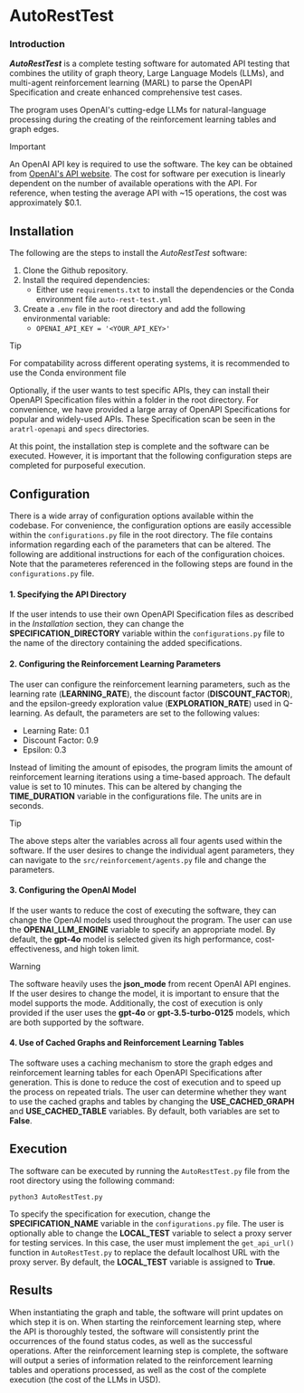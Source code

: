 # AutoRestTest

### Introduction
***AutoRestTest*** is a complete testing software for automated API testing that combines the utility of graph
theory, Large Language Models (LLMs), and multi-agent reinforcement learning (MARL) to parse the OpenAPI Specification
and create enhanced comprehensive test cases.

The program uses OpenAI's cutting-edge LLMs for natural-language processing during the creating of the reinforcement 
learning tables and graph edges. 

> [!Important]
> An OpenAI API key is required to use the software. The key can be obtained 
> from [OpenAI's API website](https://openai.com/index/openai-api/). The cost for software per execution is linearly 
> dependent on the number of available operations with the API. For reference, when testing the average API with
> ~15 operations, the cost was approximately $0.1. 

## Installation

The following are the steps to install the *AutoRestTest* software:
1. Clone the Github repository.
2. Install the required dependencies:
   - Either use `requirements.txt` to install the dependencies or the Conda environment file `auto-rest-test.yml`
3. Create a `.env` file in the root directory and add the following environmental variable:
   - `OPENAI_API_KEY = '<YOUR_API_KEY>'` 

> [!TIP]
> For compatability across different operating systems, it is recommended to use the Conda environment file

Optionally, if the user wants to test specific APIs, they can install their OpenAPI Specification files within a folder
in the root directory. For convenience, we have provided a large array of OpenAPI Specifications for popular and 
widely-used APIs. These Specification scan be seen in the `aratrl-openapi` and `specs` directories.

At this point, the installation step is complete and the software can be executed. However, it is important that the
following configuration steps are completed for purposeful execution.

## Configuration

There is a wide array of configuration options available within the codebase. For convenience, the configuration options
are easily accessible within the `configurations.py` file in the root directory. The file contains information
regarding each of the parameters that can be altered. The following are additional instructions for each of the configuration choices.
Note that the parameteres referenced in the following steps are found in the `configurations.py` file.

#### 1. Specifying the API Directory

If the user intends to use their own OpenAPI Specification files as described in the *Installation* section, 
they can change the **SPECIFICATION_DIRECTORY** variable within the `configurations.py` file to the name of the directory containing the
added specifications.

#### 2. Configuring the Reinforcement Learning Parameters

The user can configure the reinforcement learning parameters, such as the learning rate (**LEARNING_RATE**), the discount factor (**DISCOUNT_FACTOR**), 
and the epsilon-greedy exploration value (**EXPLORATION_RATE**) used in Q-learning. As default, the parameters are set to the following values:
- Learning Rate: 0.1
- Discount Factor: 0.9
- Epsilon: 0.3

Instead of limiting the amount of episodes, the program limits the amount of reinforcement learning iterations using a 
time-based approach. The default value is set to 10 minutes. This can be altered by changing the **TIME_DURATION** variable in the configurations file. The units are in seconds.

> [!TIP]
> The above steps alter the variables across all four agents used within the software. If the user desires to change
> the individual agent parameters, they can navigate to the `src/reinforcement/agents.py` file and change the parameters.

#### 3. Configuring the OpenAI Model

If the user wants to reduce the cost of executing the software, they can change the OpenAI models used throughout 
the program. The user can use the **OPENAI_LLM_ENGINE** variable to specify an appropriate model. By default, the **gpt-4o**
model is selected given its high performance, cost-effectiveness, and high token limit.

> [!WARNING]
> The software heavily uses the **json_mode** from recent OpenAI API engines. If the user desires to change the model,
> it is important to ensure that the model supports the mode. Additionally, the cost of execution is only provided
> if the user uses the **gpt-4o** or **gpt-3.5-turbo-0125** models, which are both supported by the software.

#### 4. Use of Cached Graphs and Reinforcement Learning Tables

The software uses a caching mechanism to store the graph edges and reinforcement learning tables for each OpenAPI 
Specifications after generation. This is done to reduce the cost of execution and to speed up the process on repeated
trials. The user can determine whether they want to use the cached graphs and tables by changing the **USE_CACHED_GRAPH**
and **USE_CACHED_TABLE** variables. By default, both variables are set to **False**.

## Execution

The software can be executed by running the `AutoRestTest.py` file from the root directory using the following command:
```
python3 AutoRestTest.py
```
To specify the specification for execution, change the **SPECIFICATION_NAME** variable in the `configurations.py` file.
The user is optionally able to change the **LOCAL_TEST** variable to select a proxy server for testing services. In this case,
the user must implement the `get_api_url()` function in `AutoRestTest.py` to replace the default localhost URL with the proxy server.
By default, the **LOCAL_TEST** variable is assigned to **True**.

## Results

When instantiating the graph and table, the software will print updates on which step it is on. 
When starting the reinforcement learning step, where the API is thoroughly tested, the software will consistently 
print the occurrences of the found status codes, as well as the successful operations. After the reinforcement learning step is complete, the software 
will output a series of information related to the reinforcement learning tables and operations processed, as well as the cost of the complete execution
(the cost of the LLMs in USD).



